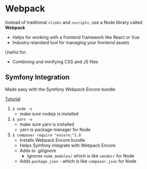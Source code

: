 # Webpack

Instead of traditional `<link>` and `<script>`, use a Node library called **Webpack**

- Helps for working with a frontend framework like React or Vue
- Industry-standard tool for managing your frontend assets

Useful for:
- Combining and minifying CSS and JS files

## Symfony Integration

Made easy with the Symfony *Webpack Encore* bundle

[Tutorial](https://symfonycasts.com/screencast/webpack-encore)

1. `$ node -v` 
   - make sure nodejs is installed
2. `$ yarn -v` 
   - make sure yarn is installed
   - yarn is package manager for Node
3. `$ composer require "encore:^1.8`
   - Installs Webpack Encore bundle
   - Helps Symfony integrate with Webpack Encore
   - Adds to .gitignore
     - Ignores `node_modules/` which is like `vendor/` for Node
   - Adds `package.json` - which is like `composer.json` for Node 